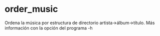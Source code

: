 # order_music
Ordena la música por estructura de directorio artista->álbum->título. 
Más información con la opción del programa -h
